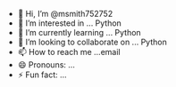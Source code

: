 - 👋 Hi, I’m @msmith752752
- 👀 I’m interested in ... Python
- 🌱 I’m currently learning ... Python
- 💞️ I’m looking to collaborate on ... Python
- 📫 How to reach me ...email
- 😄 Pronouns: ...
- ⚡ Fun fact: ...

<!---
msmith752752/msmith752752 is a ✨ special ✨ repository because its `README.md` (this file) appears on your GitHub profile.
You can click the Preview link to take a look at your changes.
--->
